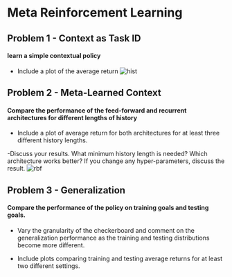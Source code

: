 # Meta Reinforcement Learning
## Problem 1 - Context as Task ID
#### learn a simple contextual policy
-  Include a plot of the average return
![hist](data/Q1.png)

## Problem 2 - Meta-Learned Context
#### Compare the performance of the feed-forward and recurrent architectures for different lengths of history
- Include a plot of average return for both architectures for at least three different history lengths.

-Discuss your results. What minimum history length is needed? Which architecture works better? If you change any hyper-parameters, discuss the result.
![rbf](data/Q2.png)

## Problem 3 - Generalization
#### Compare the performance of the policy on training goals and testing goals.
- Vary the granularity of the checkerboard and comment on the generalization performance as the training and testing distributions become more different.

- Include plots comparing training and testing average returns for at least two different settings.

